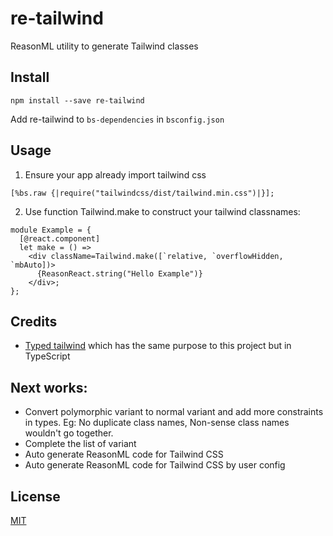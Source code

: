 # re-tailwind
ReasonML utility to generate Tailwind classes

## Install

```
npm install --save re-tailwind
```

Add re-tailwind to `bs-dependencies` in `bsconfig.json`

## Usage

1. Ensure your app already import tailwind css

```
[%bs.raw {|require("tailwindcss/dist/tailwind.min.css")|}];
```

2. Use function Tailwind.make to construct your tailwind classnames:

```
module Example = {
  [@react.component]
  let make = () =>
    <div className=Tailwind.make([`relative, `overflowHidden, `mbAuto])>
      {ReasonReact.string("Hello Example")}
    </div>;
};
```

## Credits
- [Typed tailwind](https://github.com/dvkndn/typed-tailwind) which has the same purpose to this project but in TypeScript

## Next works:
- Convert polymorphic variant to normal variant and add more constraints in types. Eg: No duplicate class names, Non-sense class names wouldn't go together.
- Complete the list of variant
- Auto generate ReasonML code for Tailwind CSS
- Auto generate ReasonML code for Tailwind CSS by user config

## License
[MIT](https://choosealicense.com/licenses/mit)
